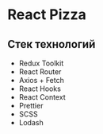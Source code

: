 # React Pizza

## Стек технологий

- Redux Toolkit
- React Router
- Axios + Fetch
- React Hooks
- React Context
- Prettier
- SCSS
- Lodash
